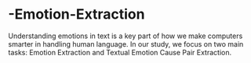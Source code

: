 # -Emotion-Extraction
Understanding emotions in text is a key part of how we make computers smarter in handling human language. In our study, we focus on two main tasks: Emotion Extraction and Textual Emotion Cause Pair Extraction.
